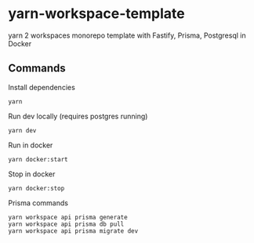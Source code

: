 # yarn-workspace-template

yarn 2 workspaces monorepo template with Fastify, Prisma, Postgresql in Docker

## Commands

Install dependencies

```
yarn
```

Run dev locally (requires postgres running)

```
yarn dev
```

Run in docker

```
yarn docker:start
```

Stop in docker

```
yarn docker:stop
```

Prisma commands

```
yarn workspace api prisma generate
yarn workspace api prisma db pull
yarn workspace api prisma migrate dev
```
